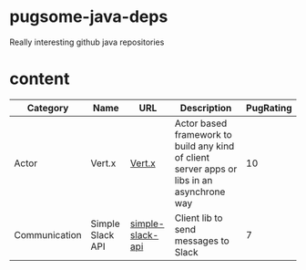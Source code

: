 # pugsome-java-deps

Really interesting github java repositories

# content

|Category|Name|URL|Description|PugRating|
|--------|----|---|-----------|---------|
|Actor|Vert.x|[Vert.x](https://vertx.io/)|Actor based framework to build any kind of client server apps or libs in an asynchrone way|10|
|Communication|Simple Slack API|[simple-slack-api](https://github.com/Ullink/simple-slack-api)|Client lib to send messages to Slack|7|
